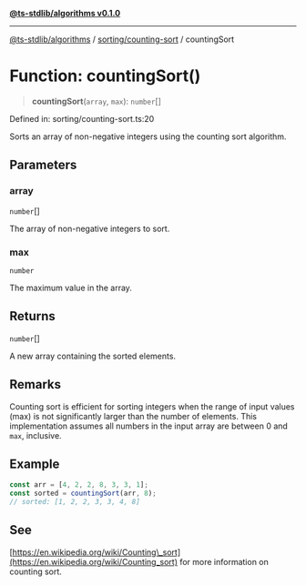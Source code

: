 [**@ts-stdlib/algorithms v0.1.0**](../../../README.md)

***

[@ts-stdlib/algorithms](../../../README.md) / [sorting/counting-sort](../README.md) / countingSort

# Function: countingSort()

> **countingSort**(`array`, `max`): `number`[]

Defined in: sorting/counting-sort.ts:20

Sorts an array of non-negative integers using the counting sort algorithm.

## Parameters

### array

`number`[]

The array of non-negative integers to sort.

### max

`number`

The maximum value in the array.

## Returns

`number`[]

A new array containing the sorted elements.

## Remarks

Counting sort is efficient for sorting integers when the range of input values (max) is not significantly larger than the number of elements.
This implementation assumes all numbers in the input array are between 0 and `max`, inclusive.

## Example

```typescript
const arr = [4, 2, 2, 8, 3, 3, 1];
const sorted = countingSort(arr, 8);
// sorted: [1, 2, 2, 3, 3, 4, 8]
```

## See

[https://en.wikipedia.org/wiki/Counting\_sort](https://en.wikipedia.org/wiki/Counting_sort) for more information on counting sort.

